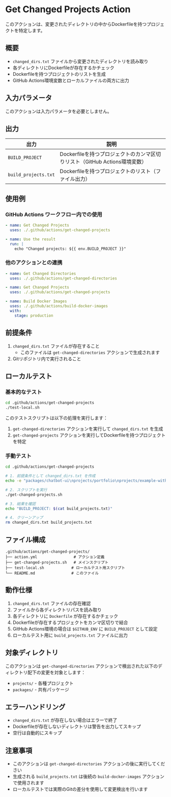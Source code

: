 # Get Changed Projects Action

このアクションは、変更されたディレクトリの中からDockerfileを持つプロジェクトを特定します。

## 概要

- `changed_dirs.txt` ファイルから変更されたディレクトリを読み取り
- 各ディレクトリにDockerfileが存在するかチェック
- Dockerfileを持つプロジェクトのリストを生成
- GitHub Actions環境変数とローカルファイルの両方に出力

## 入力パラメータ

このアクションは入力パラメータを必要としません。

## 出力

| 出力 | 説明 |
|------|------|
| `BUILD_PROJECT` | Dockerfileを持つプロジェクトのカンマ区切りリスト（GitHub Actions環境変数） |
| `build_projects.txt` | Dockerfileを持つプロジェクトのリスト（ファイル出力） |

## 使用例

### GitHub Actions ワークフロー内での使用

```yaml
- name: Get Changed Projects
  uses: ./.github/actions/get-changed-projects

- name: Use the result
  run: |
    echo "Changed projects: ${{ env.BUILD_PROJECT }}"
```

### 他のアクションとの連携

```yaml
- name: Get Changed Directories
  uses: ./.github/actions/get-changed-directories

- name: Get Changed Projects
  uses: ./.github/actions/get-changed-projects

- name: Build Docker Images
  uses: ./.github/actions/build-docker-images
  with:
    stage: production
```

## 前提条件

1. `changed_dirs.txt` ファイルが存在すること
   - このファイルは `get-changed-directories` アクションで生成されます
2. Gitリポジトリ内で実行されること

## ローカルテスト

### 基本的なテスト

```bash
cd .github/actions/get-changed-projects
./test-local.sh
```

このテストスクリプトは以下の処理を実行します：

1. `get-changed-directories` アクションを実行して `changed_dirs.txt` を生成
2. `get-changed-projects` アクションを実行してDockerfileを持つプロジェクトを特定

### 手動テスト

```bash
cd .github/actions/get-changed-projects

# 1. 前提条件として changed_dirs.txt を作成
echo -e "packages/chatbot-ui\nprojects/portfolio\nprojects/example-without-dockerfile" > changed_dirs.txt

# 2. スクリプトを実行
./get-changed-projects.sh

# 3. 結果を確認
echo "BUILD_PROJECT: $(cat build_projects.txt)"

# 4. クリーンアップ
rm changed_dirs.txt build_projects.txt
```

## ファイル構成

```
.github/actions/get-changed-projects/
├── action.yml                # アクション定義
├── get-changed-projects.sh   # メインスクリプト
├── test-local.sh            # ローカルテスト用スクリプト
└── README.md                # このファイル
```

## 動作仕様

1. `changed_dirs.txt` ファイルの存在確認
2. ファイルから各ディレクトリパスを読み取り
3. 各ディレクトリに `Dockerfile` が存在するかチェック
4. Dockerfileが存在するプロジェクトをカンマ区切りで結合
5. GitHub Actions環境の場合は `$GITHUB_ENV` に `BUILD_PROJECT` として設定
6. ローカルテスト用に `build_projects.txt` ファイルに出力

## 対象ディレクトリ

このアクションは `get-changed-directories` アクションで検出された以下のディレクトリ配下の変更を対象とします：

- `projects/` - 各種プロジェクト
- `packages/` - 共有パッケージ

## エラーハンドリング

- `changed_dirs.txt` が存在しない場合はエラーで終了
- Dockerfileが存在しないディレクトリは警告を出力してスキップ
- 空行は自動的にスキップ

## 注意事項

- このアクションは `get-changed-directories` アクションの後に実行してください
- 生成される `build_projects.txt` は後続の `build-docker-images` アクションで使用されます
- ローカルテストでは実際のGitの差分を使用して変更検出を行います
